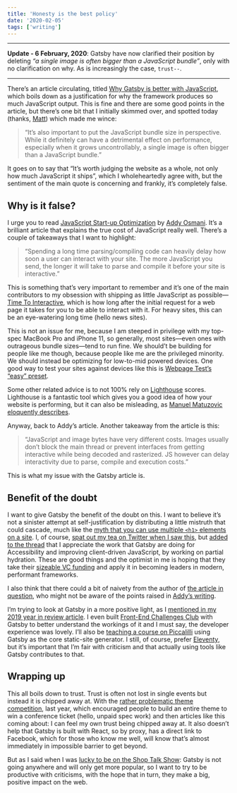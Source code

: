 ```yaml
---
title: 'Honesty is the best policy'
date: '2020-02-05'
tags: ['writing']
---
```


---

**Update - 6 February, 2020**: Gatsby have now clarified their position by
deleting _“a single image is often bigger than a JavaScript bundle”_, only with
no clarification on why. As is increasingly the case, `trust--`.

---

There’s an article circulating, titled [Why Gatsby is better with
JavaScript](https://www.gatsbyjs.org/blog/2020-01-30-why-gatsby-is-better-with-javascript/),
which boils down as a justification for why the framework produces so much JavaScript output. This
is fine and there are some good points in the article, but there’s one bit that I
initially skimmed over, and spotted today (thanks,
[Matt](https://twitter.com/stowball/status/1224791020220510208)) which made me
wince:

> “It’s also important to put the JavaScript bundle size in perspective. While
> it definitely can have a detrimental effect on performance, especially when it
> grows uncontrollably, a single image is often bigger than a JavaScript
> bundle.”

It goes on to say that “It’s worth judging the website as a whole, not only how
much JavaScript it ships”, which I wholeheartedly agree with, but the sentiment
of the main quote is concerning and frankly, it’s completely false.

## Why is it false?

I urge you to read [JavaScript Start-up
Optimization](https://developers.google.com/web/fundamentals/performance/optimizing-content-efficiency/javascript-startup-optimization)
by [Addy Osmani](https://addyosmani.com/). It’s a brilliant article that
explains the true cost of JavaScript really well. There’s a couple of takeaways
that I want to highlight:

> “Spending a long time parsing/compiling code can heavily delay how soon a user
> can interact with your site. The more JavaScript you send, the longer it will
> take to parse and compile it before your site is interactive.”

This is something that’s very important to remember and it’s one of the main
contributors to my obsession with shipping as little JavaScript as possible—
[Time To Interactive](https://web.dev/interactive/), which is how long after the
initial request for a web page it takes for you to be able to interact with it.
For heavy sites, this can be an eye-watering long time (hello news sites).

This is not an issue for me, because I am steeped in privilege with my top-spec
MacBook Pro and iPhone 11, so generally, most sites—even ones with outrageous
bundle sizes—tend to run fine. We should’t be building for people like me
though, because people like me are the privileged minority. We should instead be
optimizing for low-to-mid powered devices. One good way to test your
sites against devices like this is [Webpage Test’s “easy”
preset](https://webpagetest.org/easy).

Some other related advice is to not 100% rely on
[Lighthouse](https://developers.google.com/web/tools/lighthouse) scores. Lighthouse
is a fantastic tool which gives you a good idea of how your website is
performing, but it can also be misleading, as [Manuel Matuzovic eloquently
describes](https://www.matuzo.at/blog/building-the-most-inaccessible-site-possible-with-a-perfect-lighthouse-score/).

Anyway, back to Addy’s article. Another takeaway from the article is this:

> “JavaScript and image bytes have very different costs. Images usually don’t
> block the main thread or prevent interfaces from getting interactive while
> being decoded and rasterized. JS however can delay interactivity due to parse,
> compile and execution costs.”

This is what my issue with the Gatsby article is.

## Benefit of the doubt

I want to give Gatsby the benefit of the doubt on this. I want to believe it’s
not a sinister attempt at self-justification by distributing a little mistruth
that could cascade, much like the [myth that you can use multiple `<h1>`
elements on a site](https://github.com/w3c/html/pull/331). I, of course, [spat
out my tea on Twitter when I saw
this](https://twitter.com/hankchizljaw/status/1224972729373405185), but [added
to the thread](https://twitter.com/hankchizljaw/status/1224976031163076610) that
I appreciate the work that Gatsby are doing for Accessibility and improving
client-driven JavaScript, by working on partial hydration. These are good things
and the optimist in me is hoping that they take their [sizeable VC
funding](https://www.crunchbase.com/organization/gatsby-e828#section-overview) and
apply it in becoming leaders in modern, performant frameworks.

I also think that there could a bit of naivety from the author of [the article in
question](https://www.gatsbyjs.org/blog/2020-01-30-why-gatsby-is-better-with-javascript/), who
might not be aware of the points raised in [Addy’s writing](https://developers.google.com/web/fundamentals/performance/optimizing-content-efficiency/javascript-startup-optimization).

I’m trying to look at Gatsby in a more positive light, as I [mentioned in my
2019 year in review
article](https://hankchizljaw.com/wrote/2019:-a-year-in-review/#heading-time-to-embrace-react-and-gatsby).
I even built [Front-End Challenges Club](https://front-end-challenges.club/)
with Gatsby to better understand the workings of it and I must say, the
developer experience was lovely. I’ll also be [teaching a course on
Piccalilli](https://piccalil.li/course/lets-build-a-landing-page/) using Gatsby
as the core static-site generator. I still, of course, prefer
[Eleventy](//11ty.dev), but
it’s important that I’m fair with criticism and that actually using tools like Gatsby
contributes to that.

## Wrapping up

This all boils down to trust. Trust is often not lost in single events but
instead it is chipped away at. With the [rather problematic theme
competition](https://themejam.gatsbyjs.org/), last year, which encouraged people
to build an entire theme to win a conference ticket (hello, unpaid spec work)
and then articles like this coming about: I can feel my own trust being chipped
away at. It also doesn’t help that Gatsby is built with React, so by proxy, has a
direct link to Facebook, which for those who know me well, will know that’s
almost immediately in impossible barrier to get beyond.

But as I said when I was [lucky to be on the Shop Talk
Show](https://shoptalkshow.com/episodes/394/): Gatsby is not going anywhere and
will only get more popular, so I want to try to be productive with criticisms,
with the hope that in turn, they make a big, positive impact on the web.
